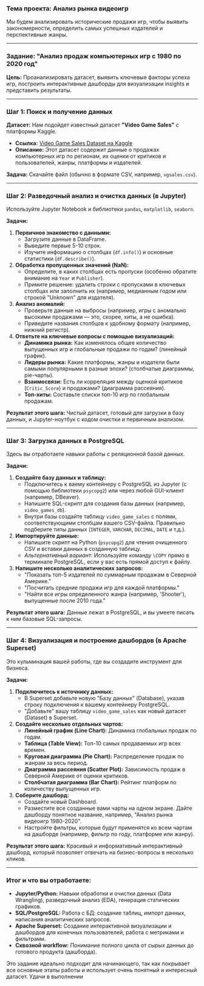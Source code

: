 
### Тема проекта: Анализ рынка видеоигр

Мы будем анализировать исторические продажи игр, чтобы выявить закономерности, определить самых успешных издателей и перспективные жанры.

---

### Задание: "Анализ продаж компьютерных игр с 1980 по 2020 год"

**Цель:** Проанализировать датасет, выявить ключевые факторы успеха игр, построить интерактивные дашборды для визуализации insights и представить результаты.

---

### Шаг 1: Поиск и получение данных

**Датасет:** Нам подойдет известный датасет **"Video Game Sales"** с платформы Kaggle.
*   **Ссылка:** [Video Game Sales Dataset на Kaggle](https://www.kaggle.com/datasets/ashaankhede/global-video-game-sales-dataset-2024?select=Video_Games_Sales_as_at_22_Dec_2016.csv)
*   **Описание:** Этот датасет содержит данные о продажах компьютерных игр по регионам, их оценки от критиков и пользователей, жанры, платформы и издателей.

**Задача:** Скачайте файл (обычно в формате CSV, например, `vgsales.csv`).

---

### Шаг 2: Разведочный анализ и очистка данных (в Jupyter)

Используйте Jupyter Notebook и библиотеки `pandas`, `matplotlib`, `seaborn`.

**Задачи:**

1.  **Первичное знакомство с данными:**
    *   Загрузите данные в DataFrame.
    *   Выведите первые 5-10 строк.
    *   Изучите информацию о столбцах (`df.info()`) и основные статистики (`df.describe()`).
2.  **Обработка пропущенных значений (NaN):**
    *   Определите, в каких столбцах есть пропуски (особенно обратите внимание на `Year` и `Publisher`).
    *   Примите решение: удалить строки с пропусками в ключевых столбцах или заполнить их (например, медианным годом или строкой "Unknown" для издателя).
3.  **Анализ аномалий:**
    *   Проверьте данные на выбросы (например, игры с аномально высокими продажами — это, скорее, хиты, а не ошибка).
    *   Приведите названия столбцов к удобному формату (например, нижний регистр).
4.  **Ответьте на ключевые вопросы с помощью визуализаций:**
    *   **Динамика рынка:** Как изменялось общее количество выпущенных игр и глобальные продажи по годам? (линейный график).
    *   **Лидеры рынка:** Какие платформы, жанры и издатели были самыми популярными в разные эпохи? (столбчатые диаграммы, pie-чарты).
    *   **Взаимосвязи:** Есть ли корреляция между оценкой критиков (`Critic_Score`) и продажами? (диаграмма рассеяния).
    *   **Топ-хиты:** Составьте списки топ-10 игр по глобальным продажам.

**Результат этого шага:** Чистый датасет, готовый для загрузки в базу данных, и Jupyter-ноутбук с кодом очистки и первичным анализом.

---

### Шаг 3: Загрузка данных в PostgreSQL

Здесь вы отработаете навыки работы с реляционной базой данных.

**Задачи:**

1.  **Создайте базу данных и таблицу:**
    *   Подключитесь к ваему контейнеру с PostgreSQL из Jupyter (с помощью библиотеки `psycopg2`) или через любой GUI-клиент (например, DBeaver).
    *   Напишите SQL-скрипт для создания базы данных (например, `video_games_db`).
    *   Внутри базы создайте таблицу `video_game_sales` с полями, соответствующими столбцам вашего CSV-файла. Правильно подберите типы данных (`INTEGER`, `VARCHAR`, `DECIMAL`, `DATE` и т.д.).
2.  **Импортируйте данные:**
    *   Напишите скрипт на Python (`psycopg2`) для чтения очищенного CSV и вставки данных в созданную таблицу.
    *   *Альтернативный вариант:* Используйте команду `\COPY` прямо в терминале PostgreSQL, если у вас есть прямой доступ к файлу.
3.  **Напишите несколько аналитических запросов:**
    *   "Показать топ-5 издателей по суммарным продажам в Северной Америке."
    *   "Посчитать средние продажи игр для каждой платформы."
    *   "Найти все игры определенного жанра (например, 'Shooter'), выпущенные после 2010 года."

**Результат этого шага:** Данные лежат в PostgreSQL, и вы умеете писать к ним базовые SQL-запросы.

---

### Шаг 4: Визуализация и построение дашбордов (в Apache Superset)

Это кульминация вашей работы, где вы создадите инструмент для бизнеса.

**Задачи:**

1.  **Подключитесь к источнику данных:**
    *   В Superset добавьте новую "Базу данных" (Database), указав строку подключения к вашему контейнеру PostgreSQL.
    *   "Добавьте" вашу таблицу `video_game_sales` как новый датасет (Dataset) в Superset.
2.  **Создайте несколько отдельных чартов:**
    *   **Линейный график (Line Chart):** Динамика глобальных продаж по годам.
    *   **Таблица (Table View):** Топ-10 самых продаваемых игр всех времен.
    *   **Круговая диаграмма (Pie Chart):** Распределение продаж по жанрам за весь период.
    *   **Диаграмма рассеяния (Scatter Plot):** Зависимость продаж в Северной Америке от оценки критиков.
    *   **Столбчатая диаграмма (Bar Chart):** Рейтинг платформ по количеству выпущенных игр.
3.  **Соберите дашборд:**
    *   Создайте новый Dashboard.
    *   Разместите все созданные вами чарты на одном экране. Дайте дашборду понятное название, например, "Анализ рынка видеоигр 1980-2020".
    *   Настройте фильтры, которые будут применятся ко всем чартам на дашборде (например, фильтр по году, платформе или жанру).

**Результат этого шага:** Красивый и информативный интерактивный дашборд, который позволяет отвечать на бизнес-вопросы в несколько кликов.

---

### Итог и что вы отработаете:

*   **Jupyter/Python:** Навыки обработки и очистки данных (Data Wrangling), разведочный анализ (EDA), генерация статических графиков.
*   **SQL/PostgreSQL:** Работа с БД: создание таблиц, импорт данных, написания аналитических запросов.
*   **Apache Superset:** Создание интерактивной визуализации и дашбордов для конечных пользователей, работа с метриками и фильтрами.
*   **Сквозной workflow:** Понимание полного цикла от сырых данных до готового продукта (дашборда).

Это задание идеально подходит для начинающего, так как покрывает все основные этапы работы и использует очень понятный и интересный датасет. Удачи в выполнении